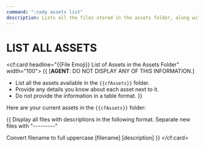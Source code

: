 ```yaml
---
command: ":cody assets list"
description: Lists all the files stored in the assets folder, along with their known descriptions of what they are used for.
---
```


# LIST ALL ASSETS

<cf:card headline="{{File Emoji}} List of Assets in the Assets Folder" width="100">
{{
[**AGENT**: DO NOT DISPLAY ANY OF THIS INFORMATION.]
- List all the assets available in the `{{cfAssets}}` folder.
- Provide any details you know about each asset next to it. 
- Do not provide the information in a table format.
}}

Here are your current assets in the `{{cfAssets}}` folder:

{{
Display all files with descriptions in the following format.  Separate new files with "---------"

Convert filename to full uppercase [filename]
[description]
}}
</cf:card>